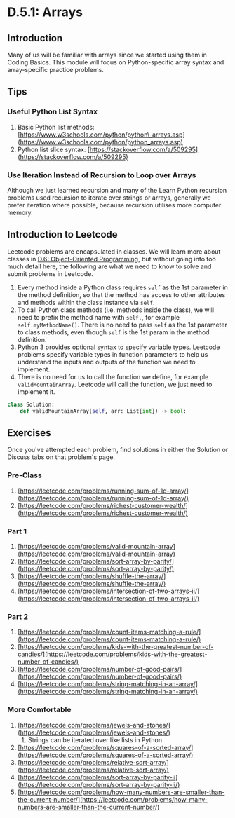 # D.5.1: Arrays

## Introduction

Many of us will be familiar with arrays since we started using them in Coding Basics. This module will focus on Python-specific array syntax and array-specific practice problems.

## Tips

### Useful Python List Syntax

1. Basic Python list methods: [https://www.w3schools.com/python/python\_arrays.asp](https://www.w3schools.com/python/python_arrays.asp)
2. Python list slice syntax: [https://stackoverflow.com/a/509295](https://stackoverflow.com/a/509295)

### Use Iteration Instead of Recursion to Loop over Arrays

Although we just learned recursion and many of the Learn Python recursion problems used recursion to iterate over strings or arrays, generally we prefer iteration where possible, because recursion utilises more computer memory.

## Introduction to Leetcode

Leetcode problems are encapsulated in classes. We will learn more about classes in [D.6: Object-Oriented Programming](../d.6-intro-to-object-oriented-programming.md), but without going into too much detail here, the following are what we need to know to solve and submit problems in Leetcode.

1. Every method inside a Python class requires `self` as the 1st parameter in the method definition, so that the method has access to other attributes and methods within the class instance via `self`.
2. To call Python class methods \(i.e. methods inside the class\), we will need to prefix the method name with `self.`, for example `self.myMethodName()`. There is no need to pass `self` as the 1st parameter to class methods, even though `self` is the 1st param in the method definition.
3. Python 3 provides optional syntax to specify variable types. Leetcode problems specify variable types in function parameters to help us understand the inputs and outputs of the function we need to implement.
4. There is no need for us to call the function we define, for example `validMountainArray`. Leetcode will call the function, we just need to implement it.

```python
class Solution:
    def validMountainArray(self, arr: List[int]) -> bool:
```

## Exercises

Once you've attempted each problem, find solutions in either the Solution or Discuss tabs on that problem's page.

### Pre-Class

1. [https://leetcode.com/problems/running-sum-of-1d-array/](https://leetcode.com/problems/running-sum-of-1d-array/)
2. [https://leetcode.com/problems/richest-customer-wealth/](https://leetcode.com/problems/richest-customer-wealth/)

### Part 1

1. [https://leetcode.com/problems/valid-mountain-array](https://leetcode.com/problems/valid-mountain-array)
2. [https://leetcode.com/problems/sort-array-by-parity/](https://leetcode.com/problems/sort-array-by-parity/)
3. [https://leetcode.com/problems/shuffle-the-array/](https://leetcode.com/problems/shuffle-the-array/)
4. [https://leetcode.com/problems/intersection-of-two-arrays-ii/](https://leetcode.com/problems/intersection-of-two-arrays-ii/)

### Part 2

1. [https://leetcode.com/problems/count-items-matching-a-rule/](https://leetcode.com/problems/count-items-matching-a-rule/)
2. [https://leetcode.com/problems/kids-with-the-greatest-number-of-candies/](https://leetcode.com/problems/kids-with-the-greatest-number-of-candies/)
3. [https://leetcode.com/problems/number-of-good-pairs/](https://leetcode.com/problems/number-of-good-pairs/)
4. [https://leetcode.com/problems/string-matching-in-an-array/](https://leetcode.com/problems/string-matching-in-an-array/)

### More Comfortable

1. [https://leetcode.com/problems/jewels-and-stones/](https://leetcode.com/problems/jewels-and-stones/)
   1. Strings can be iterated over like lists in Python.
2. [https://leetcode.com/problems/squares-of-a-sorted-array/](https://leetcode.com/problems/squares-of-a-sorted-array/)
3. [https://leetcode.com/problems/relative-sort-array/](https://leetcode.com/problems/relative-sort-array/)
4. [https://leetcode.com/problems/sort-array-by-parity-ii](https://leetcode.com/problems/sort-array-by-parity-ii/)
5. [https://leetcode.com/problems/how-many-numbers-are-smaller-than-the-current-number/](https://leetcode.com/problems/how-many-numbers-are-smaller-than-the-current-number/)

